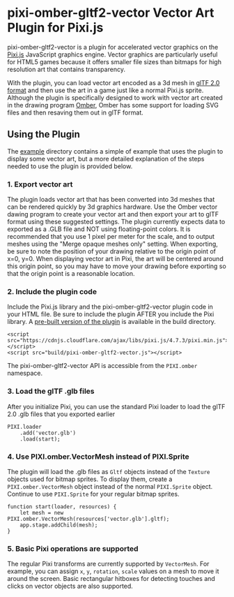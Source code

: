 # pixi-omber-gltf2-vector Vector Art Plugin for Pixi.js
pixi-omber-gltf2-vector is a plugin for accelerated vector graphics on the [Pixi.js](http://www.pixijs.com) JavaScript graphics engine. Vector graphics are particularly useful for HTML5 games because it offers smaller file sizes than bitmaps for high resolution art that contains transparency. 

With the plugin, you can load vector art encoded as a 3d mesh in [glTF 2.0 format](https://www.khronos.org/gltf/) and then use the art in a game just like a normal Pixi.js sprite. Although the plugin is specifically designed to work with vector art created in the drawing program [Omber](https://www.wobastic.com/omber/), Omber has some support for loading SVG files and then resaving them out in glTF format.

## Using the Plugin

The [example](example/) directory contains a simple of example that uses the plugin to display some vector art, but a more detailed explanation of the steps needed to use the plugin is provided below.

### 1. Export vector art

The plugin loads vector art that has been converted into 3d meshes that can be rendered quickly by 3d graphics hardware. Use the Omber vector dawing program to create your vector art and then export your art to glTF format using these suggested settings. The plugin currently expects data to exported as a .GLB file and NOT using floating-point colors. It is recommended that you use 1 pixel per meter for the scale, and to output meshes using the "Merge opaque meshes only" setting. When exporting, be sure to note the position of your drawing relative to the origin point of x=0, y=0. When displaying vector art in Pixi, the art will be centered around this origin point, so you may have to move your drawing before exporting so that the origin point is a reasonable location. 

### 2. Include the plugin code

Include the Pixi.js library and the pixi-omber-gltf2-vector plugin code in your HTML file. Be sure to include the plugin AFTER you include the Pixi library. A [pre-built version of the plugin](build/pixi-omber-gltf2-vector.js) is available in the build directory.

```
<script src="https://cdnjs.cloudflare.com/ajax/libs/pixi.js/4.7.3/pixi.min.js"></script>
<script src="build/pixi-omber-gltf2-vector.js"></script>
```

The pixi-omber-gltf2-vector API is accessible from the `PIXI.omber` namespace.

### 3. Load the glTF .glb files

After you initialize Pixi, you can use the standard Pixi loader to load the glTF 2.0 .glb files that you exported earlier

```
PIXI.loader
	.add('vector.glb')
	.load(start);
```

### 4. Use PIXI.omber.VectorMesh instead of PIXI.Sprite

The plugin will load the .glb files as `Gltf` objects instead of the `Texture` objects used for bitmap sprites. To display them, create a `PIXI.omber.VectorMesh` object instead of the normal `PIXI.Sprite` object. Continue to use `PIXI.Sprite` for your regular bitmap sprites. 

```
function start(loader, resources) {
	let mesh = new PIXI.omber.VectorMesh(resources['vector.glb'].gltf);
	app.stage.addChild(mesh);
}
```

### 5. Basic Pixi operations are supported

The regular Pixi transforms are currently supported by `VectorMesh`. For example, you can assign `x`, `y`, `rotation`, `scale` values on a mesh to move it around the screen. Basic rectangular hitboxes for detecting touches and clicks on vector objects are also supported.